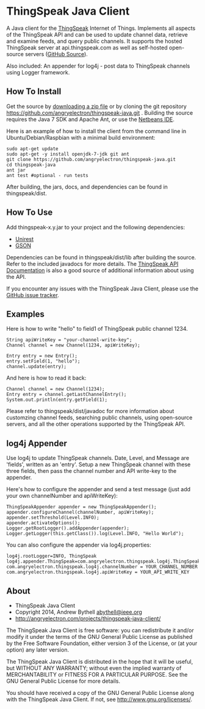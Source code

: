 ThingSpeak Java Client 
===
A Java client for the [ThingSpeak](http://thingspeak.com) Internet of 
Things.  Implements all aspects of the ThingSpeak API and can be used to 
update channel data, retrieve and examine feeds, and query public channels. 
It supports the hosted ThingSpeak server at api.thingspeak.com as well 
as self-hosted open-source servers ([GitHub Source](https://github.com/iobridge/thingspeak)). 

Also included:  An appender for log4j - post data to ThingSpeak channels using Logger
framework.

How To Install
---
Get the source by [downloading a zip file](https://github.com/angryelectron/thingspeak-java/archive/master.zip)
or by cloning the git repository https://github.com/angryelectron/thingspeak-java.git .
Building the source requires the Java 7 SDK and Apache Ant, or use the [Netbeans IDE](http://netbeans.org). 

Here is an example of how to install the client from the command line in Ubuntu/Debian/Raspbian with a minimal build environment:

```
sudo apt-get update
sudo apt-get -y install openjdk-7-jdk git ant
git clone https://github.com/angryelectron/thingspeak-java.git
cd thingspeak-java
ant jar
ant test #optional - run tests 
```

After building, the jars, docs, and dependencies can be found in thingspeak/dist.

How To Use
---
Add thingspeak-x.y.jar to your project and the following dependencies:

* [Unirest](http://unirest.io) 
* [GSON](http://code.google.com/p/google-gson/) 

Dependencies can be found in thingspeak/dist/lib after building the source.  Refer to the included javadocs for more details.  The [ThingSpeak API Documentation](http://community.thingspeak.com/documentation/api/#thingspeak_api)
is also a good source of additional information about using the API.

If you encounter any issues with the ThingSpeak Java Client, please use the [GitHub issue tracker](https://github.com/angryelectron/thingspeak-java/issues).

Examples
---
Here is how to write "hello" to field1 of ThingSpeak public channel 1234. 

```
String apiWriteKey = "your-channel-write-key";
Channel channel = new Channel(1234, apiWriteKey);

Entry entry = new Entry();
entry.setField(1, "hello");
channel.update(entry);
```

And here is how to read it back:

```
Channel channel = new Channel(1234);
Entry entry = channel.getLastChannelEntry();
System.out.println(entry.getField(1);
```

Please refer to thingspeak/dist/javadoc for more information about customzing channel feeds, searching public channels, using open-source servers, and all the other operations supported by the ThingSpeak API.

log4j Appender
---
Use log4j to update ThingSpeak channels.  Date, Level, and Message are 'fields',
written as an 'entry'.  Setup a new ThingSpeak channel with these three fields, then
pass the channel number and API write-key to the appender.

Here's how to configure the appender and send a test 
message (just add your own channelNumber and apiWriteKey):

```
ThingSpeakAppender appender = new ThingSpeakAppender();
appender.configureChannel(channelNumber, apiWriteKey);
appender.setThreshold(Level.INFO);
appender.activateOptions();
Logger.getRootLogger().addAppender(appender);
Logger.getLogger(this.getClass()).log(Level.INFO, "Hello World");
```

You can also configure the appender via log4j.properties:

```
log4j.rootLogger=INFO, ThingSpeak
log4j.appender.ThingSpeak=com.angryelectron.thingspeak.log4j.ThingSpeakAppender
com.angryelectron.thingspeak.log4j.channelNumber = YOUR_CHANNEL_NUMBER
com.angryelectron.thingspeak.log4j.apiWriteKey = YOUR_API_WRITE_KEY
```

About
---
* ThingSpeak Java Client 
* Copyright 2014, Andrew Bythell <abythell@ieee.org>
* http://angryelectron.com/projects/thingspeak-java-client/
 
The ThingSpeak Java Client is free software: you can redistribute it and/or
modify it under the terms of the GNU General Public License as published by
the Free Software Foundation, either version 3 of the License, or (at your
option) any later version.

The ThingSpeak Java Client is distributed in the hope that it will be useful,
but WITHOUT ANY WARRANTY; without even the implied warranty of
MERCHANTABILITY or FITNESS FOR A PARTICULAR PURPOSE. See the GNU General
Public License for more details.

You should have received a copy of the GNU General Public License along with
the ThingSpeak Java Client. If not, see <http://www.gnu.org/licenses/>.

